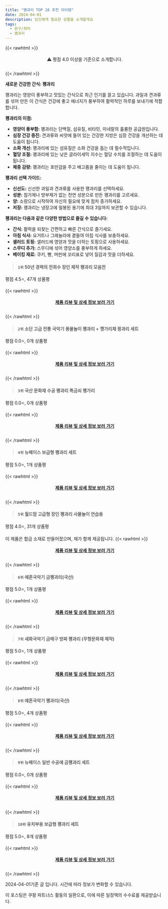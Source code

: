 ```yaml
---
title: "꽹과리 TOP 10 추천 아이템"
date: 2024-04-01
description: 당신에게 필요한 상품을 소개할게요
tags:
  - 완구/취미
  - 꽹과리
---
```

{{< rawhtml >}}<div class="toc" style="text-align: center; height: 50px; line-height: 2;">  <p>⚠️ 평점 4.0 이상을 기준으로 소개합니다.<br></p></div> {{< /rawhtml >}}

**새로운 건강한 간식: 꽹과리**

꽹과리는 영양이 풍부하고 맛있는 간식으로 최근 인기를 끌고 있습니다. 과일과 견과류를 섞어 만든 이 간식은 건강에 좋고 에너지가 풍부하여 활력적인 하루를 보내기에 적합합니다.

**꽹과리의 이점:**

* **영양이 풍부함:** 꽹과리는 단백질, 섬유질, 비타민, 미네랄의 훌륭한 공급원입니다.
* **심장 건강 증진:** 견과류와 씨앗에 들어 있는 건강한 지방은 심장 건강을 개선하는 데 도움이 됩니다.
* **소화 개선:** 꽹과리에 있는 섬유질은 소화 건강을 돕는 데 필수적입니다.
* **혈당 조절:** 꽹과리에 있는 낮은 글라이세믹 지수는 혈당 수치를 조절하는 데 도움이 됩니다.
* **체중 감량:** 꽹과리는 포만감을 주고 배고픔을 줄이는 데 도움이 됩니다.

**꽹과리 선택 가이드:**

* **신선도:** 신선한 과일과 견과류를 사용한 꽹과리를 선택하세요.
* **성분:** 첨가제나 방부제가 없는 천연 성분으로 만든 꽹과리를 고르세요.
* **양:** 소량으로 시작하여 자신의 필요에 맞게 점차 증가하세요.
* **저장:** 꽹과리는 냉장고에 밀봉된 용기에 최대 3일까지 보관할 수 있습니다.

**꽹과리는 다음과 같은 다양한 방법으로 즐길 수 있습니다:**

* **간식:** 활력을 되찾는 간편하고 빠른 간식으로 즐기세요.
* **아침 식사:** 요거트나 그래놀라에 곁들여 아침 식사를 보충하세요.
* **샐러드 토핑:** 샐러드에 영양과 맛을 더하는 토핑으로 사용하세요.
* **스무디 추가:** 스무디에 섞어 영양소를 풍부하게 하세요.
* **베이킹 재료:** 쿠키, 빵, 머핀에 꼬리표로 넣어 질감과 맛을 더하세요.


>#### `1위` 50년 경력의 전희수 장인 제작 꽹과리 모음전
평점 4.5⭐, 47개 상품평


{{< rawhtml >}}<div class="toc" style="text-align: center; height: 50px; line-height: 2;"><p><b><a href="https://link.coupang.com/re/AFFSDP?lptag=AF5033054&pageKey=4667560514&itemId=5831784658&vendorItemId=73130110317&traceid=V0-153-5e8a7d983d8b584f&requestid=20240401172903143142122243&token=31850B%7CGM">제품 리뷰 및 상세 정보 보러 가기</a></b><br></p> </div>{{< /rawhtml >}}

>#### `2위` 소단 고급 전통 국악기 풍물놀이 꽹과리 + 꺵가리채 꾕과리 세트
평점 0.0⭐, 0개 상품평


{{< rawhtml >}}<div class="toc" style="text-align: center; height: 50px; line-height: 2;"><p><b><a href="https://link.coupang.com/re/AFFSDP?lptag=AF5033054&pageKey=7937107552&itemId=21849892284&vendorItemId=88898155982&traceid=V0-153-171131d29491830a&requestid=20240401172903143142122243&token=31850B%7CGM">제품 리뷰 및 상세 정보 보러 가기</a></b><br></p> </div>{{< /rawhtml >}}

>#### `3위` 국산 문화재 수공 꽹과리 특금쇠 꽹가리
평점 0.0⭐, 0개 상품평


{{< rawhtml >}}<div class="toc" style="text-align: center; height: 50px; line-height: 2;"><p><b><a href="https://link.coupang.com/re/AFFSDP?lptag=AF5033054&pageKey=2175750134&itemId=3702359663&vendorItemId=71687643412&traceid=V0-153-778530fbbf89faa7&requestid=20240401172903143142122243&token=31850B%7CGM">제품 리뷰 및 상세 정보 보러 가기</a></b><br></p> </div>{{< /rawhtml >}}

>#### `4위` 뉴페이스 보급형 꽹과리 세트
평점 5.0⭐, 1개 상품평


{{< rawhtml >}}<div class="toc" style="text-align: center; height: 50px; line-height: 2;"><p><b><a href="https://link.coupang.com/re/AFFSDP?lptag=AF5033054&pageKey=6647458525&itemId=15219363982&vendorItemId=70536181948&traceid=V0-153-ed1bd225ce46929c&requestid=20240401172903143142122243&token=31850B%7CGM">제품 리뷰 및 상세 정보 보러 가기</a></b><br></p> </div>{{< /rawhtml >}}

>#### `5위` 월드맘 고급형 장인 꽹과리 사물놀이 연습용
평점 4.0⭐, 31개 상품평

이 제품은 합금 소재로 만들어졌으며, 채가 함께 제공됩니다.
{{< rawhtml >}}<div class="toc" style="text-align: center; height: 50px; line-height: 2;"><p><b><a href="https://link.coupang.com/re/AFFSDP?lptag=AF5033054&pageKey=6649186393&itemId=15229502598&vendorItemId=82300434006&traceid=V0-153-3511861c77bd4998&requestid=20240401172903143142122243&token=31850B%7CGM">제품 리뷰 및 상세 정보 보러 가기</a></b><br></p> </div>{{< /rawhtml >}}

>#### `6위` 예혼국악기 금꽹과리(국산)
평점 5.0⭐, 1개 상품평


{{< rawhtml >}}<div class="toc" style="text-align: center; height: 50px; line-height: 2;"><p><b><a href="https://link.coupang.com/re/AFFSDP?lptag=AF5033054&pageKey=174504017&itemId=498428099&vendorItemId=4269164458&traceid=V0-153-a04cb3943730ab4f&requestid=20240401172903143142122243&token=31850B%7CGM">제품 리뷰 및 상세 정보 보러 가기</a></b><br></p> </div>{{< /rawhtml >}}

>#### `7위` 새화국악기 금매구 방짜 꽹과리 (무형문화재 제작)
평점 5.0⭐, 1개 상품평


{{< rawhtml >}}<div class="toc" style="text-align: center; height: 50px; line-height: 2;"><p><b><a href="https://link.coupang.com/re/AFFSDP?lptag=AF5033054&pageKey=161781822&itemId=464683751&vendorItemId=4157033775&traceid=V0-153-9c65ae4522c7f49e&requestid=20240401172903143142122243&token=31850B%7CGM">제품 리뷰 및 상세 정보 보러 가기</a></b><br></p> </div>{{< /rawhtml >}}

>#### `8위` 예혼국악기 꽹과리(국산)
평점 5.0⭐, 4개 상품평


{{< rawhtml >}}<div class="toc" style="text-align: center; height: 50px; line-height: 2;"><p><b><a href="https://link.coupang.com/re/AFFSDP?lptag=AF5033054&pageKey=335230728&itemId=1069820501&vendorItemId=4269133786&traceid=V0-153-ab7183b3052c8422&requestid=20240401172903143142122243&token=31850B%7CGM">제품 리뷰 및 상세 정보 보러 가기</a></b><br></p> </div>{{< /rawhtml >}}

>#### `9위` 뉴페이스 일반 수공예 금꽹과리 세트
평점 0.0⭐, 0개 상품평


{{< rawhtml >}}<div class="toc" style="text-align: center; height: 50px; line-height: 2;"><p><b><a href="https://link.coupang.com/re/AFFSDP?lptag=AF5033054&pageKey=1479081921&itemId=2541033198&vendorItemId=70533649192&traceid=V0-153-2c3c364d3473b838&requestid=20240401172903143142122243&token=31850B%7CGM">제품 리뷰 및 상세 정보 보러 가기</a></b><br></p> </div>{{< /rawhtml >}}

>#### `10위` 유치부용 보급형 꽹과리 세트
평점 5.0⭐, 8개 상품평


{{< rawhtml >}}<div class="toc" style="text-align: center; height: 50px; line-height: 2;"><p><b><a href="https://link.coupang.com/re/AFFSDP?lptag=AF5033054&pageKey=5242746922&itemId=7411250995&vendorItemId=4398923908&traceid=V0-153-bb0e7a7f3658fad2&requestid=20240401172903143142122243&token=31850B%7CGM">제품 리뷰 및 상세 정보 보러 가기</a></b><br></p> </div>{{< /rawhtml >}}


2024-04-01기준 글 입니다.
시간에 따라 정보가 변화할 수 있습니다.

이 포스팅은 쿠팡 파트너스 활동의 일환으로, 이에 따른 일정액의 수수료를 제공받습니다.